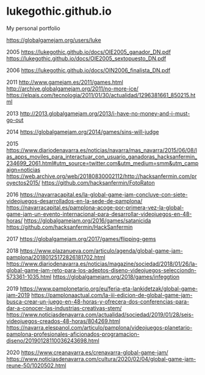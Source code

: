# lukegothic.github.io
My personal portfolio

https://globalgamejam.org/users/luke

2005
https://lukegothic.github.io/docs/OIE2005_ganador_DN.pdf
https://lukegothic.github.io/docs/OIE2005_sextopuesto_DN.pdf

2006
https://lukegothic.github.io/docs/OIN2006_finalista_DN.pdf

2011
http://www.gamejam.es/2011/games.html
http://archive.globalgamejam.org/2011/no-more-ice/
https://elpais.com/tecnologia/2011/01/30/actualidad/1296381661_850215.html

2013
http://2013.globalgamejam.org/2013/i-have-no-money-and-i-must-go-out

2014
https://globalgamejam.org/2014/games/sins-will-judge

2015
https://www.diariodenavarra.es/noticias/navarra/mas_navarra/2015/06/08/las_apps_moviles_para_interactuar_con_usuario_ganadoras_hacksanfermin_234699_2061.html#utm_source=twitter.com&utm_medium=smm&utm_campaign=noticias
https://web.archive.org/web/20180830002112/http://hacksanfermin.com/proyectos2015/
https://github.com/hacksanfermin/FotoRaton

2016
https://navarracapital.es/la-global-game-jam-concluye-con-siete-videojuegos-desarrollados-en-la-sede-de-pamplona/
https://navarracapital.es/pamplona-acoge-por-primera-vez-la-global-game-jam-un-evento-internacional-para-desarrollar-videojuegos-en-48-horas/
https://globalgamejam.org/2016/games/satanicida
https://github.com/hacksanfermin/HackSanfermin

2017
https://globalgamejam.org/2017/games/flipping-gems

2018
https://www.plazanueva.com/articulo/agenda/global-game-jam-pamplona/20180125172826181702.html
https://www.diariodenavarra.es/noticias/magazine/sociedad/2018/01/26/la-global-game-jam-reto-para-los-adeptos-diseno-videojuegos-selecciondn-573361-1035.html
https://globalgamejam.org/2018/games/infeggtion

2019
https://www.pamplonetario.org/eu/feria-eta-lankidetzak/global-game-jam-2019
https://pamplonaactual.com/la-iii-edicion-de-global-game-jam-busca-crear-un-juego-en-48-horas-y-ofrecera-dos-conferencias-para-dar-a-conocer-las-industrias-creativas-stem/
https://www.noticiasdenavarra.com/actualidad/sociedad/2019/01/28/seis-videojuegos-creados-48-horas/804269.html
https://navarra.elespanol.com/articulo/pamplona/videojuegos-planetario-pamplona-profesionales-aficionados-programacion-diseno/20190128110036243698.html

2020
https://www.creanavarra.es/crenavarra-global-game-jam/
https://www.noticiasdenavarra.com/cultura/2020/02/04/global-game-jam-reune-50/1020502.html